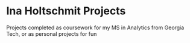 # Ina Holtschmit Projects
 Projects completed as coursework for my MS in Analytics from Georgia Tech, or as personal projects for fun
